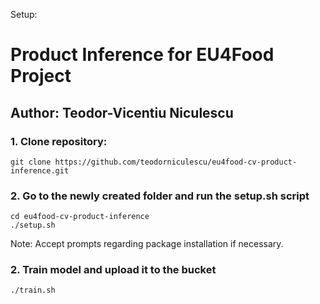 Setup:

# Product Inference for EU4Food Project
## Author: Teodor-Vicentiu Niculescu
### 1. Clone repository:

```
git clone https://github.com/teodorniculescu/eu4food-cv-product-inference.git
```

### 2. Go to the newly created folder and run the setup.sh script

```
cd eu4food-cv-product-inference
./setup.sh
```

Note: Accept prompts regarding package installation if necessary.

### 2. Train model and upload it to the bucket

```
./train.sh
```
